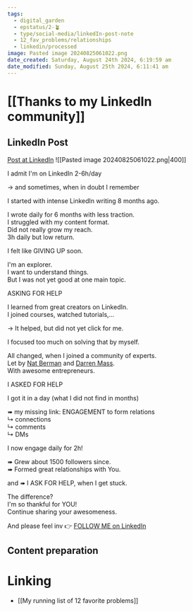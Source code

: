 ```yaml
---
tags:
  - digital_garden
  - epstatus/2-🪴
  - type/social-media/linkedIn-post-note
  - 12_fav_problems/relationships
  - linkedin/processed
image: Pasted image 20240825061022.png
date_created: Saturday, August 24th 2024, 6:19:59 am
date_modified: Sunday, August 25th 2024, 6:11:41 am
---
```

# [[Thanks to my LinkedIn community]]
## LinkedIn Post
[Post at LinkedIn](https://www.linkedin.com/posts/sebastiankamilli_i-admit-im-on-linkedin-2-6hday-and-activity-7232990245275774976-ZpkB?utm_source=share&utm_medium=member_desktop)
![[Pasted image 20240825061022.png|400]]  

I admit I'm on LinkedIn 2-6h/day  
  
→ and sometimes, when in doubt I remember  
  
I started with intense LinkedIn writing 8 months ago.  
  
I wrote daily for 6 months with less traction.  
I struggled with my content format.  
Did not really grow my reach.  
3h daily but low return.  
  
I felt like GIVING UP soon.  
  
I'm an explorer.  
I want to understand things.  
But I was not yet good at one main topic.  
  
ASKING FOR HELP  
  
I learned from great creators on LinkedIn.  
I joined courses, watched tutorials,...  
  
→ It helped, but did not yet click for me.  
  
I focused too much on solving that by myself.  
  
All changed, when I joined a community of experts.  
Let by [Nat Berman](https://www.linkedin.com/in/nathanielberman/) and [Darren Mass](https://www.linkedin.com/in/darrenmass/).  
With awesome entrepreneurs.  
  
I ASKED FOR HELP  
  
I got it in a day (what I did not find in months)  
  
➠ my missing link: ENGAGEMENT to form relations  
↳ connections  
↳ comments  
↳ DMs  
  
I now engage daily for 2h!  
  
➠ Grew about 1500 followers since.  
➠ Formed great relationships with You.  
  
and ➠ I ASK FOR HELP, when I get stuck.  
  
The difference?  
I'm so thankful for YOU!  
Continue sharing your awesomeness.  
  
And please feel inv
👉 [FOLLOW ME on LinkedIn](https://www.linkedin.com/comm/mynetwork/discovery-see-all?usecase=PEOPLE_FOLLOWS&followMember=sebastiankamilli)

## Content preparation






# Linking
+ [[My running list of 12 favorite problems]]